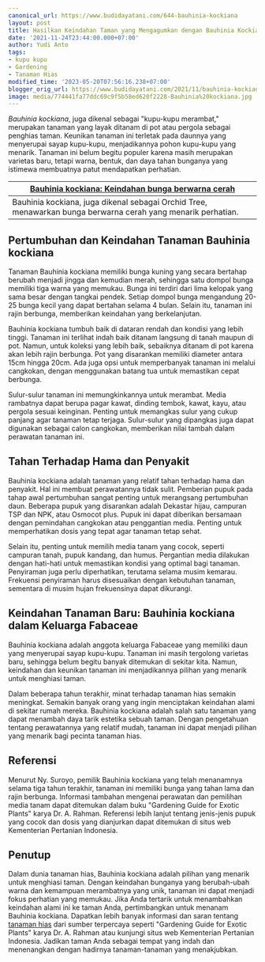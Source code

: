 ```yaml
---
canonical_url: https://www.budidayatani.com/644-bauhinia-kockiana
layout: post
title: Hasilkan Keindahan Taman yang Mengagumkan dengan Bauhinia Kockiana
date: '2021-11-24T23:44:00.000+07:00'
author: Yudi Anto
tags:
- kupu kupu
- Gardening
- Tanaman Hias
modified_time: '2023-05-20T07:56:16.238+07:00'
blogger_orig_url: https://www.budidayatani.com/2021/11/bauhinia-kockiana-si-kupu-kupu-yang.html
image: media/774441fa77ddc69c9f5b58ed620f2228-Bauhinia%20kockiana.jpg
---
```

*Bauhinia kockiana*, juga dikenal sebagai "kupu-kupu merambat," merupakan tanaman yang layak ditanam di pot atau pergola sebagai penghias taman. Keunikan tanaman ini terletak pada daunnya yang menyerupai sayap kupu-kupu, menjadikannya pohon kupu-kupu yang menarik. Tanaman ini belum begitu populer karena masih merupakan varietas baru, tetapi warna, bentuk, dan daya tahan bunganya yang istimewa membuatnya patut mendapatkan perhatian.



| [Bauhinia kockiana: Keindahan bunga berwarna cerah](https://blogger.googleusercontent.com/img/b/R29vZ2xl/AVvXsEgAwzCay5vGsHHPzz7_wzby1DC-bPN9k2wKLMsH70d44KexlWC_HfFQP85NLT1uBQ_vmbvuLC1DLWBHpnk20PgDB2Mx7YnbNJYLinkWhWHTD3GWUjPuuCjgISI0_LbxLi8rvjcawyRATHjMV8B1gJKo_NCn4Ya13YwKYwONPIGQOXolGQ007MbqbmiDzA/s2133/Bauhinia%20kockiana.jpg) |
| --- |
| Bauhinia kockiana, juga dikenal sebagai Orchid Tree, menawarkan bunga berwarna cerah yang menarik perhatian. |

## Pertumbuhan dan Keindahan Tanaman Bauhinia kockiana

Tanaman Bauhinia kockiana memiliki bunga kuning yang secara bertahap berubah menjadi jingga dan kemudian merah, sehingga satu dompol bunga memiliki tiga warna yang memukau. Bunga ini terdiri dari lima kelopak yang sama besar dengan tangkai pendek. Setiap dompol bunga mengandung 20-25 bunga kecil yang dapat bertahan selama 4 bulan. Selain itu, tanaman ini rajin berbunga, memberikan keindahan yang berkelanjutan.

Bauhinia kockiana tumbuh baik di dataran rendah dan kondisi yang lebih tinggi. Tanaman ini terlihat indah baik ditanam langsung di tanah maupun di pot. Namun, untuk koleksi yang lebih baik, sebaiknya ditanam di pot karena akan lebih rajin berbunga. Pot yang disarankan memiliki diameter antara 15cm hingga 20cm. Ada juga opsi untuk memperbanyak tanaman ini melalui cangkokan, dengan menggunakan batang tua untuk memastikan cepat berbunga.

Sulur-sulur tanaman ini memungkinkannya untuk merambat. Media rambatnya dapat berupa pagar kawat, dinding tembok, kawat, kayu, atau pergola sesuai keinginan. Penting untuk memangkas sulur yang cukup panjang agar tanaman tetap terjaga. Sulur-sulur yang dipangkas juga dapat digunakan sebagai calon cangkokan, memberikan nilai tambah dalam perawatan tanaman ini.

## Tahan Terhadap Hama dan Penyakit

Bauhinia kockiana adalah tanaman yang relatif tahan terhadap hama dan penyakit. Hal ini membuat perawatannya tidak sulit. Pemberian pupuk pada tahap awal pertumbuhan sangat penting untuk merangsang pertumbuhan daun. Beberapa pupuk yang disarankan adalah Dekastar hijau, campuran TSP dan NPK, atau Osmocot plus. Pupuk ini dapat diberikan bersamaan dengan pemindahan cangkokan atau penggantian media. Penting untuk memperhatikan dosis yang tepat agar tanaman tetap sehat.

Selain itu, penting untuk memilih media tanam yang cocok, seperti campuran tanah, pupuk kandang, dan humus. Pergantian media dilakukan dengan hati-hati untuk memastikan kondisi yang optimal bagi tanaman. Penyiraman juga perlu diperhatikan, terutama selama musim kemarau. Frekuensi penyiraman harus disesuaikan dengan kebutuhan tanaman, sementara di musim hujan frekuensinya dapat dikurangi.

## Keindahan Tanaman Baru: Bauhinia kockiana dalam Keluarga Fabaceae

Bauhinia kockiana adalah anggota keluarga Fabaceae yang memiliki daun yang menyerupai sayap kupu-kupu. Tanaman ini masih tergolong varietas baru, sehingga belum begitu banyak ditemukan di sekitar kita. Namun, keindahan dan keunikan tanaman ini menjadikannya pilihan yang menarik untuk menghiasi taman.

Dalam beberapa tahun terakhir, minat terhadap tanaman hias semakin meningkat. Semakin banyak orang yang ingin menciptakan keindahan alami di sekitar rumah mereka. Bauhinia kockiana adalah salah satu tanaman yang dapat menambah daya tarik estetika sebuah taman. Dengan pengetahuan tentang perawatannya yang relatif mudah, tanaman ini dapat menjadi pilihan yang menarik bagi pecinta tanaman hias.

## Referensi

Menurut Ny. Suroyo, pemilik Bauhinia kockiana yang telah menanamnya selama tiga tahun terakhir, tanaman ini memiliki bunga yang tahan lama dan rajin berbunga. Informasi tambahan mengenai perawatan dan pemilihan media tanam dapat ditemukan dalam buku "Gardening Guide for Exotic Plants" karya Dr. A. Rahman. Referensi lebih lanjut tentang jenis-jenis pupuk yang cocok dan dosis yang dianjurkan dapat ditemukan di situs web Kementerian Pertanian Indonesia.

## Penutup

Dalam dunia tanaman hias, Bauhinia kockiana adalah pilihan yang menarik untuk menghiasi taman. Dengan keindahan bunganya yang berubah-ubah warna dan kemampuan merambatnya yang unik, tanaman ini dapat menjadi fokus perhatian yang memukau. Jika Anda tertarik untuk menambahkan keindahan alami ini ke taman Anda, pertimbangkan untuk menanam Bauhinia kockiana. Dapatkan lebih banyak informasi dan saran tentang [tanaman hias](https://www.budidayatani.com/search/label/Tanaman%20Hias) dari sumber terpercaya seperti "Gardening Guide for Exotic Plants" karya Dr. A. Rahman atau kunjungi situs web Kementerian Pertanian Indonesia. Jadikan taman Anda sebagai tempat yang indah dan menenangkan dengan hadirnya tanaman-tanaman yang menakjubkan.

